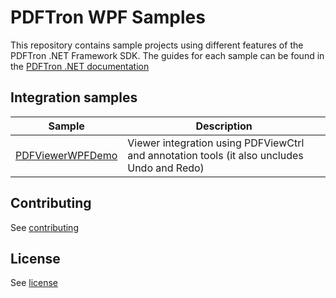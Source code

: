 # PDFTron WPF Samples
This repository contains sample projects using different features of the PDFTron .NET Framework SDK. The guides for each sample can be found in the [PDFTron .NET documentation](https://www.pdftron.com/documentation/dotnet/)

## Integration samples

| Sample | Description |
|--|--|
|[PDFViewerWPFDemo](./PDFViewerWPFDemo)| Viewer integration using PDFViewCtrl and annotation tools (it also uncludes Undo and Redo)


## Contributing

See [contributing](./CONTRIBUTING.md)


## License

See [license](./LICENSE)
